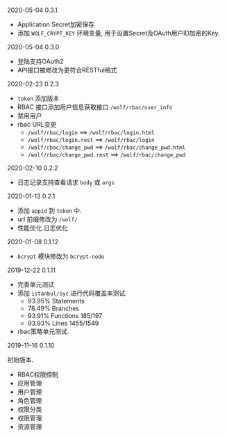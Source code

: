 2020-05-04 0.3.1

* Application Secret加密保存
* 添加 `WOLF_CRYPT_KEY` 环境变量, 用于设置Secret及OAuth用户ID加密的Key.

2020-05-04 0.3.0

* 登陆支持OAuth2
* API接口被修改为更符合RESTful格式

2020-02-23 0.2.3

* `token` 添加版本
* RBAC 接口添加用户信息获取接口 `/wolf/rbac/user_info`
* 禁用用户
* rbac URL变更
  * `/wolf/rbac/login` ==> `/wolf/rbac/login.html`
  * `/wolf/rbac/login.rest` ==> `/wolf/rbac/login`
  * `/wolf/rbac/change_pwd` ==> `/wolf/rbac/change_pwd.html`
  * `/wolf/rbac/change_pwd.rest` ==> `/wolf/rbac/change_pwd`

2020-02-10 0.2.2

* 日志记录支持查看请求 `body` 或 `args`

2020-01-13 0.2.1

* 添加 `appid` 到 `token` 中.
* url 前缀修改为 `/wolf/`
* 性能优化.日志优化

2020-01-08 0.1.12

* `bcrypt` 模块修改为 `bcrypt-node`

2019-12-22 0.1.11

* 完善单元测试
* 添加 `istanbul/syc` 进行代码覆盖率测试. 
  * 93.95% Statements
  * 78.49% Branches
  * 93.91% Functions 185/197
  * 93.93% Lines 1455/1549
* rbac策略单元测试.

2019-11-16 0.1.10

初始版本.

* RBAC权限控制
* 应用管理
* 用户管理
* 角色管理
* 权限分类
* 权限管理
* 资源管理


